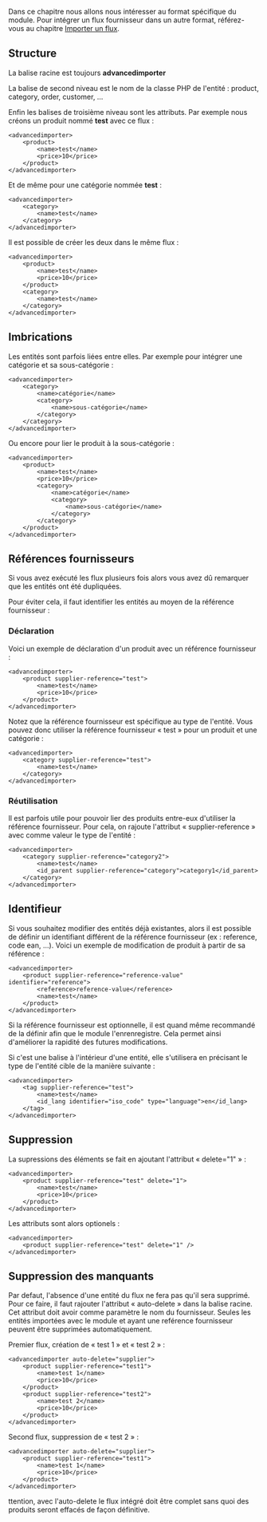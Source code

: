 Dans ce chapitre nous allons nous intéresser au format spécifique du module. Pour intégrer un flux fournisseur dans un autre format, référez-vous au chapitre [Importer un flux](!fr/Importer_un_flux).

## Structure

La balise racine est toujours **advancedimporter**

La balise de second niveau est le nom de la classe PHP de l'entité : product, category, order, customer, …

Enfin les balises de troisième niveau sont les attributs. Par exemple nous créons un produit nommé **test** avec ce flux :
```
<advancedimporter>
    <product>
        <name>test</name>
        <price>10</price>
    </product>
</advancedimporter>
```

Et de même pour une catégorie nommée **test** :
```
<advancedimporter>
    <category>
        <name>test</name>
    </category>
</advancedimporter>
```

Il est possible de créer les deux dans le même flux :
```
<advancedimporter>
    <product>
        <name>test</name>
        <price>10</price>
    </product>
    <category>
        <name>test</name>
    </category>
</advancedimporter>
```

## Imbrications
Les entités sont parfois liées entre elles. Par exemple pour intégrer une catégorie et sa sous-catégorie :

```
<advancedimporter>
    <category>
        <name>catégorie</name>
        <category>
            <name>sous-catégorie</name>
        </category>
    </category>
</advancedimporter>
```

Ou encore pour lier le produit à la sous-catégorie :
```
<advancedimporter>
    <product>
        <name>test</name>
        <price>10</price>
        <category>
            <name>catégorie</name>
            <category>
                <name>sous-catégorie</name>
            </category>
        </category>
    </product>
</advancedimporter>
```

## Références fournisseurs

Si vous avez exécuté les flux plusieurs fois alors vous avez dû remarquer que les entités ont été dupliquées.

Pour éviter cela, il faut identifier les entités au moyen de la référence fournisseur :

### Déclaration

Voici un exemple de déclaration d'un produit avec un référence fournisseur :
```
<advancedimporter>
    <product supplier-reference="test">
        <name>test</name>
        <price>10</price>
    </product>
</advancedimporter>
```

Notez que la référence fournisseur est spécifique au type de l'entité. Vous pouvez donc utiliser la référence fournisseur « test » pour un produit et une catégorie :
```
<advancedimporter>
    <category supplier-reference="test">
        <name>test</name>
    </category>
</advancedimporter>
```

### Réutilisation

Il est parfois utile pour pouvoir lier des produits entre-eux d'utiliser la référence fournisseur.
Pour cela, on rajoute l'attribut  « supplier-reference » avec comme valeur le type de l'entité :
```
<advancedimporter>
    <category supplier-reference="category2">
        <name>test</name>
        <id_parent supplier-reference="category">category1</id_parent>
    </category>
</advancedimporter>
```

## Identifieur

Si vous souhaitez modifier des entités déjà existantes, alors il est possible de définir un identifiant différent de la référence fournisseur (ex : reference, code ean, ...).
Voici un exemple de modification de produit à partir de sa référence :
```
<advancedimporter>
    <product supplier-reference="reference-value" identifier="reference">
        <reference>reference-value</reference>
        <name>test</name>
    </product>
</advancedimporter>
```

Si la référence fournisseur est optionnelle, il est quand même recommandé de la définir afin que le module l'enrenregistre. Cela permet ainsi d'améliorer la rapidité des futures modifications.

Si c'est une balise à l'intérieur d'une entité, elle s'utilisera en précisant le type de l'entité cible de la manière suivante :
```
<advancedimporter>
    <tag supplier-reference="test">
        <name>test</name>
        <id_lang identifier="iso_code" type="language">en</id_lang>
    </tag>
</advancedimporter>
```

## Suppression

La supressions des éléments se fait en ajoutant l'attribut « delete="1" » :

```
<advancedimporter>
    <product supplier-reference="test" delete="1">
        <name>test</name>
        <price>10</price>
    </product>
</advancedimporter>
```

Les attributs sont alors optionels :

```
<advancedimporter>
    <product supplier-reference="test" delete="1" />
</advancedimporter>
```

## Suppression des manquants

Par defaut, l'absence d'une entité du flux ne fera pas qu'il sera supprimé. Pour ce faire, il faut rajouter l'attribut « auto-delete » dans la balise racine. Cet attribut doit avoir comme paramètre le nom du fournisseur. Seules les entités importées avec le module et ayant une reférence fournisseur peuvent être supprimées automatiquement.

Premier flux, création de « test 1 » et  « test 2 » :
```
<advancedimporter auto-delete="supplier">
    <product supplier-reference="test1">
        <name>test 1</name>
        <price>10</price>
    </product>
    <product supplier-reference="test2">
        <name>test 2</name>
        <price>10</price>
    </product>
</advancedimporter>
```

Second flux, suppression de « test 2 » :
```
<advancedimporter auto-delete="supplier">
    <product supplier-reference="test1">
        <name>test 1</name>
        <price>10</price>
    </product>
</advancedimporter>
```
ttention, avec l'auto-delete le flux intégré doit être complet sans quoi des produits seront effacés de façon définitive.
